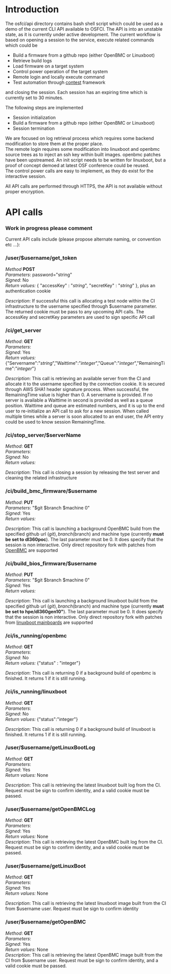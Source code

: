 # Introduction

The osfci/api directory contains bash shell script which could be used as a demo of the current CLI API available to OSFCI. The API is into an unstable state, as it is currently under active development. The current workflow is based on opening a session to the service, execute related commands which could be

-   Build a firmware from a github repo (either OpenBMC or Linuxboot)
-   Retrieve build logs
-   Load firmware on a target system
-   Control power operation of the target system
-   Remote login and locally execute command
-   Test automation through  [contest](https://github.com/linuxboot/contest)  framework

and closing the session. Each session has an expiring time which is currently set to 30 minutes.

The following steps are implemented

-   Session initialization
-   Build a firmware from a github repo (either OpenBMC or Linuxboot)
-   Session termination

We are focused on log retrieval process which requires some backend modification to store them at the proper place.  
The remote login requires some modification into linuxboot and openbmc source trees as to inject an ssh key within built images. openbmc patches have been upstreamed. An init script needs to be written for linuxboot, but a proof of concept demoed at latest OSF conference could be reused.  
The control power calls are easy to implement, as they do exist for the interactive session.

All API calls are performed through HTTPS, the API is not available without proper encryption.

# API calls

### Work in progress please comment

Current API calls include (please propose alternate naming, or convention etc ...):

### /user/$username/get_token

_Method_  **POST**  
_Parameters_: password="string"  
_Signed_: No  
_Return values:_  { "accessKey" : "_string_", "secretKey" : "_string_" }, plus an authentication cookie

_Description_: If successful this call is allocating a test node within the CI infrastructure to the username specified through $username parameter. The returned cookie must be pass to any upcoming API calls. The accessKey and secretKey parameters are used to sign specific API call

### /ci/get_server

_Method_:  **GET**  
_Parameters_:  
_Signed_: Yes  
_Return values:_  {"Servername":"_string_","Waittime":"_integer_","Queue":"_integer_","RemainingTime":"_integer_"}

_Description_: This call is retrieving an available server from the CI and allocate it to the username specified by the connection cookie. It is secured through AWS SHA1 header signature process. When successful, the RemainingTime value is higher than 0. A servername is provided. If no server is available a Waittime in second is provided as well as a queue position. Waittime and queue are estimated numbers, and it is up to the end user to re-initialize an API call to ask for a new session. When called multiple times while a server is soon allocated to an end user, the API entry could be used to know session RemainingTime.

### /ci/stop_server/$serverName

_Method_:  **GET**  
_Parameters_:  
_Signed_: No  
_Return values:_

_Description_: This call is closing a session by releasing the test server and cleaning the related infrastructure

### /ci/build_bmc_firmware/$username

_Method_:  **PUT**  
_Parameters_: "$git $branch $machine 0"  
_Signed_: Yes  
_Return values:_

_Description_: This call is launching a background OpenBMC build from the specified github url ($git), branch ($branch) and machine type (currently  **must be set to dl360poc**). The last parameter must be 0. It does specify that the session is non interactive. Only direct repository fork with patches from  [OpenBMC](https://github.com/openbmc/openbmc)  are supported

### /ci/build_bios_firmware/$username

_Method_:  **PUT**  
_Parameters_: "$git $branch $machine 0"  
_Signed_: Yes  
_Return values:_

_Description_: This call is launching a background linuxboot build from the specified github url ($git), branch ($branch) and machine type (currently  **must be set to hpe/dl360gen10"**). The last parameter must be 0. It does specify that the session is non interactive. Only direct repository fork with patches from  [linuxboot mainboards](https://github.com/linuxboot/mainboards)  are supported

### /ci/is_running/openbmc

_Method_:  **GET**  
_Parameters_:  
_Signed_: No  
_Return values:_  {"status" : "integer"}

_Description_: This call is returning 0 if a background build of openbmc is finished. It returns 1 if it is still running.

### /ci/is_running/linuxboot

_Method_:  **GET**  
_Parameters_:  
_Signed_: No  
_Return values:_  {"status":"integer"}

_Description_: This call is returning 0 if a background build of linuxboot is finished. It returns 1 if it is still running.

### /user/$username/getLinuxBootLog

_Method_:  **GET**  
_Parameters_:  
_Signed_: Yes  
_Return values:_  None

_Description_: This call is retrieving the latest linuxboot built log from the CI. Request must be sign to confirm identity, and a valid cookie must be passed.

### /user/$username/getOpenBMCLog

_Method_:  **GET**  
_Parameters_:  
_Signed_: Yes  
_Return values:_  None  
_Description_: This call is retrieving the latest OpenBMC built log from the CI. Request must be sign to confirm identity, and a valid cookie must be passed.

### /user/$username/getLinuxBoot

_Method_:  **GET**  
_Parameters_:  
_Signed_: Yes  
_Return values:_  None

_Description_: This call is retrieving the latest linuxboot image built from the CI from $username user. Request must be sign to confirm identity

### /user/$username/getOpenBMC

_Method_:  **GET**  
_Parameters_:  
_Signed_: Yes  
_Return values:_  None  
_Description_: This call is retrieving the latest OpenBMC image built from the CI from $username user. Request must be sign to confirm identity, and a valid cookie must be passed.

